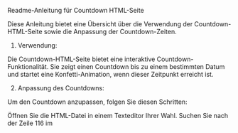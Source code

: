 Readme-Anleitung für Countdown HTML-Seite

Diese Anleitung bietet eine Übersicht über die Verwendung der Countdown-HTML-Seite sowie die Anpassung der Countdown-Zeiten.

1. Verwendung:

Die Countdown-HTML-Seite bietet eine interaktive Countdown-Funktionalität. Sie zeigt einen Countdown bis zu einem bestimmten Datum und startet eine Konfetti-Animation, wenn dieser Zeitpunkt erreicht ist.

2. Anpassung des Countdowns:

Um den Countdown anzupassen, folgen Sie diesen Schritten:

Öffnen Sie die HTML-Datei in einem Texteditor Ihrer Wahl.
Suchen Sie nach der Zeile 116 im <script>-Abschnitt:

const targetDate = new Date("2024-02-21T21:54:39").getTime();

Ändern Sie das Datum und die Uhrzeit auf ein zukünftiges Datum und eine zukünftige Uhrzeit Ihrer Wahl. Verwenden Sie das Format "YYYY-MM-DDTHH:MM:SS", wobei YYYY für das Jahr, MM für den Monat, DD für den Tag, HH für die Stunde, MM für die Minuten und SS für die Sekunden steht. Stellen Sie sicher, dass das Datum in der Zukunft liegt.
3. Anpassung nach dem Countdown:

Um die Aktion nach dem Countdown abzustimmen, bearbeiten Sie erneut die Zeile 116 im <script>-Abschnitt:

const targetDate = new Date("2024-02-21T21:54:39").getTime();

Diesmal ändern Sie das Datum und die Uhrzeit auf ein vergangenes Datum und eine vergangene Uhrzeit Ihrer Wahl. Stellen Sie sicher, dass das Datum in der Vergangenheit liegt.

4. Speichern und Öffnen:

Speichern Sie die Änderungen in der HTML-Datei und öffnen Sie sie in einem Webbrowser Ihrer Wahl, um den aktualisierten Countdown und die Konfetti-Animation zu sehen.

Das ist alles! Sie haben nun erfolgreich den Countdown und die Konfetti-Animation auf dieser HTML-Seite angepasst und können sie nach Ihren Vorstellungen verwenden. Bei Fragen oder Problemen können Sie sich gerne an den Entwickler wenden. Viel Spaß beim Nutzen der Countdown-HTML-Seite!
